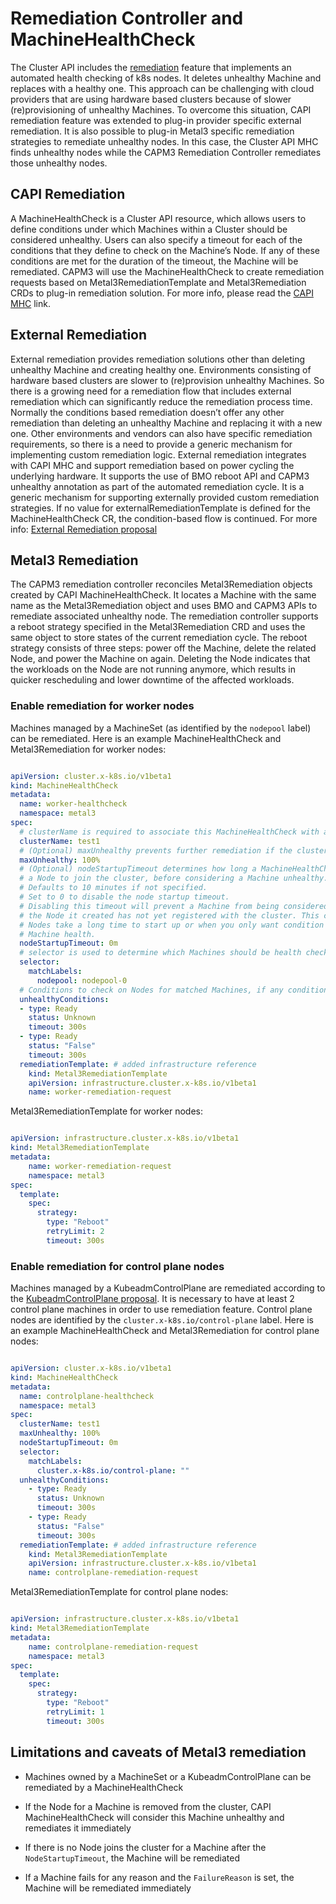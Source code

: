 # Remediation Controller and MachineHealthCheck

The Cluster API includes the [remediation](https://cluster-api.sigs.k8s.io/tasks/automated-machine-management/healthchecking.html) feature that implements an automated health checking of k8s nodes. It deletes unhealthy Machine and replaces with a healthy one. This approach can be challenging with cloud providers that are using hardware based clusters because of slower (re)provisioning of unhealthy Machines. To overcome this situation, CAPI remediation feature was extended to plug-in provider specific external remediation. It is also possible to plug-in Metal3 specific remediation strategies to remediate unhealthy nodes. In this case, the Cluster API MHC finds unhealthy nodes while the CAPM3 Remediation Controller remediates those unhealthy nodes.

## CAPI Remediation

A MachineHealthCheck is a Cluster API resource, which allows users to define conditions under which Machines within a Cluster should be considered unhealthy. Users can also specify a timeout for each of the conditions that they define to check on the Machine’s Node. If any of these conditions are met for the duration of the timeout, the Machine will be remediated. CAPM3 will use the MachineHealthCheck to create remediation requests based on Metal3RemediationTemplate and Metal3Remediation CRDs to plug-in remediation solution. For more info, please read the [CAPI MHC](https://cluster-api.sigs.k8s.io/tasks/automated-machine-management/healthchecking.html) link.

## External Remediation

External remediation provides remediation solutions other than deleting unhealthy Machine and creating healthy one. Environments consisting of hardware based clusters are slower to (re)provision unhealthy Machines. So there is a growing need for a remediation flow that includes external remediation which can significantly reduce the remediation process time. Normally the conditions based remediation doesn’t offer any other remediation than deleting an unhealthy Machine and replacing it with a new one. Other environments and vendors can also have specific remediation requirements, so there is a need to provide a generic mechanism for implementing custom remediation logic. External remediation integrates with CAPI MHC and support remediation based on power cycling the underlying hardware. It supports the use of BMO reboot API and CAPM3 unhealthy annotation as part of the automated remediation cycle. It is a generic mechanism for supporting externally provided custom remediation strategies. If no value for externalRemediationTemplate is defined for the MachineHealthCheck CR, the condition-based flow is continued. For more info: [External Remediation proposal](https://github.com/kubernetes-sigs/cluster-api/pull/3190/files)

## Metal3 Remediation

The CAPM3 remediation controller reconciles Metal3Remediation objects created by CAPI MachineHealthCheck. It locates a Machine with the same name as the Metal3Remediation object and uses BMO and CAPM3 APIs to remediate associated unhealthy node. The remediation controller supports a reboot strategy specified in the Metal3Remediation CRD and uses the same object to store states of the current remediation cycle. The reboot strategy consists of three steps: power off the Machine, delete the related Node, and power the Machine on again. Deleting the Node indicates that the workloads on the Node are not running anymore, which results in quicker rescheduling and lower downtime of the affected workloads.

### Enable remediation for worker nodes

Machines managed by a MachineSet (as identified by the `nodepool` label) can be remediated. Here is an example MachineHealthCheck and Metal3Remediation for worker nodes:

```yaml

apiVersion: cluster.x-k8s.io/v1beta1
kind: MachineHealthCheck
metadata:
  name: worker-healthcheck
  namespace: metal3
spec:
  # clusterName is required to associate this MachineHealthCheck with a particular cluster
  clusterName: test1
  # (Optional) maxUnhealthy prevents further remediation if the cluster is already partially unhealthy
  maxUnhealthy: 100%
  # (Optional) nodeStartupTimeout determines how long a MachineHealthCheck should wait for
  # a Node to join the cluster, before considering a Machine unhealthy.
  # Defaults to 10 minutes if not specified.
  # Set to 0 to disable the node startup timeout.
  # Disabling this timeout will prevent a Machine from being considered unhealthy when
  # the Node it created has not yet registered with the cluster. This can be useful when
  # Nodes take a long time to start up or when you only want condition based checks for
  # Machine health.
  nodeStartupTimeout: 0m
  # selector is used to determine which Machines should be health checked
  selector:
    matchLabels:
      nodepool: nodepool-0
  # Conditions to check on Nodes for matched Machines, if any condition is matched for the duration of its timeout, the Machine is considered unhealthy
  unhealthyConditions:
  - type: Ready
    status: Unknown
    timeout: 300s
  - type: Ready
    status: "False"
    timeout: 300s
  remediationTemplate: # added infrastructure reference
    kind: Metal3RemediationTemplate
    apiVersion: infrastructure.cluster.x-k8s.io/v1beta1
    name: worker-remediation-request

```

Metal3RemediationTemplate for worker nodes:

```yaml

apiVersion: infrastructure.cluster.x-k8s.io/v1beta1
kind: Metal3RemediationTemplate
metadata:
    name: worker-remediation-request
    namespace: metal3
spec:
  template:
    spec:
      strategy:
        type: "Reboot"
        retryLimit: 2
        timeout: 300s

```

### Enable remediation for control plane nodes

Machines managed by a KubeadmControlPlane are remediated according to the [KubeadmControlPlane proposal](https://github.com/kubernetes-sigs/cluster-api/blob/main/docs/proposals/20191017-kubeadm-based-control-plane.md#remediation-using-delete-and-recreate). It is necessary to have at least 2 control plane machines in order to use remediation feature. Control plane nodes are identified by the `cluster.x-k8s.io/control-plane` label. Here is an example MachineHealthCheck and Metal3Remediation for control plane nodes:

```yaml

apiVersion: cluster.x-k8s.io/v1beta1
kind: MachineHealthCheck
metadata:
  name: controlplane-healthcheck
  namespace: metal3
spec:
  clusterName: test1
  maxUnhealthy: 100%
  nodeStartupTimeout: 0m
  selector:
    matchLabels:
      cluster.x-k8s.io/control-plane: ""
  unhealthyConditions:
    - type: Ready
      status: Unknown
      timeout: 300s
    - type: Ready
      status: "False"
      timeout: 300s
  remediationTemplate: # added infrastructure reference
    kind: Metal3RemediationTemplate
    apiVersion: infrastructure.cluster.x-k8s.io/v1beta1
    name: controlplane-remediation-request

```

Metal3RemediationTemplate for control plane nodes:

```yaml

apiVersion: infrastructure.cluster.x-k8s.io/v1beta1
kind: Metal3RemediationTemplate
metadata:
    name: controlplane-remediation-request
    namespace: metal3
spec:
  template:
    spec:
      strategy:
        type: "Reboot"
        retryLimit: 1
        timeout: 300s

```

## Limitations and caveats of Metal3 remediation

* Machines owned by a MachineSet or a KubeadmControlPlane can be remediated by a MachineHealthCheck

* If the Node for a Machine is removed from the cluster, CAPI MachineHealthCheck will consider this Machine unhealthy and remediates it immediately

* If there is no Node joins the cluster for a Machine after the ```NodeStartupTimeout```, the Machine will be remediated

* If a Machine fails for any reason and the ```FailureReason``` is set, the Machine will be remediated immediately

